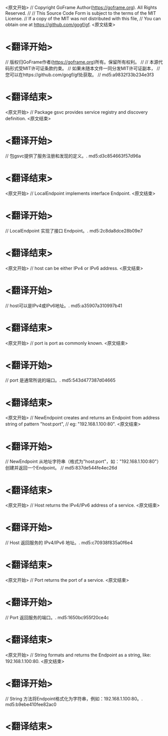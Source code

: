 
<原文开始>
// Copyright GoFrame Author(https://goframe.org). All Rights Reserved.
//
// This Source Code Form is subject to the terms of the MIT License.
// If a copy of the MIT was not distributed with this file,
// You can obtain one at https://github.com/gogf/gf.
<原文结束>

# <翻译开始>
// 版权归GoFrame作者(https://goframe.org)所有。保留所有权利。
//
// 本源代码形式受MIT许可证条款约束。
// 如果未随本文件一同分发MIT许可证副本，
// 您可以在https://github.com/gogf/gf处获取。
// md5:a9832f33b234e3f3
# <翻译结束>


<原文开始>
// Package gsvc provides service registry and discovery definition.
<原文结束>

# <翻译开始>
// 包gsvc提供了服务注册和发现的定义。. md5:d3c854663f57d96a
# <翻译结束>


<原文开始>
// LocalEndpoint implements interface Endpoint.
<原文结束>

# <翻译开始>
// LocalEndpoint 实现了接口 Endpoint。. md5:2c8da8dce28b09e7
# <翻译结束>


<原文开始>
// host can be either IPv4 or IPv6 address.
<原文结束>

# <翻译开始>
// host可以是IPv4或IPv6地址。. md5:a35907a310997b41
# <翻译结束>


<原文开始>
// port is port as commonly known.
<原文结束>

# <翻译开始>
// port 是通常所说的端口。. md5:543d477387d04665
# <翻译结束>


<原文开始>
// NewEndpoint creates and returns an Endpoint from address string of pattern "host:port",
// eg: "192.168.1.100:80".
<原文结束>

# <翻译开始>
// NewEndpoint 从地址字符串（格式为"host:port"，如："192.168.1.100:80"）创建并返回一个Endpoint。
// md5:837de544fe4ec26d
# <翻译结束>


<原文开始>
// Host returns the IPv4/IPv6 address of a service.
<原文结束>

# <翻译开始>
// Host 返回服务的 IPv4/IPv6 地址。. md5:c70938f835a0f6e4
# <翻译结束>


<原文开始>
// Port returns the port of a service.
<原文结束>

# <翻译开始>
// Port 返回服务的端口。. md5:1650bc955f20ce4c
# <翻译结束>


<原文开始>
// String formats and returns the Endpoint as a string, like: 192.168.1.100:80.
<原文结束>

# <翻译开始>
// String 方法将Endpoint格式化为字符串，例如：192.168.1.100:80。. md5:b9ebe410fee82ac0
# <翻译结束>

